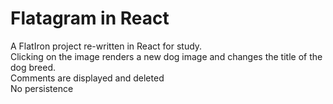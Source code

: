 <body>
<h1>Flatagram in React</h1>
A FlatIron project re-written in React for study.<br>
Clicking on the image renders a new dog image and changes the title of the dog breed.<br>
Comments are displayed and deleted<br>
No persistence
</body>